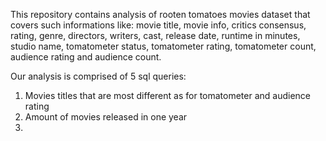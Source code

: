 This repository contains analysis of rooten tomatoes movies dataset that covers such informations like: 
movie title, movie info, critics consensus, rating, genre, directors, writers, cast, release date, runtime in minutes, 
studio name, tomatometer status, tomatometer rating, tomatometer count, audience rating and audience count. 

Our analysis is comprised of 5 sql queries:

1.  Movies titles that are most different as for tomatometer and audience rating
2.  Amount of movies released in one year 
3. 

